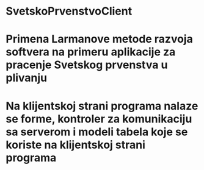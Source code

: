 # SvetskoPrvenstvoClient
# Primena Larmanove metode razvoja softvera na primeru aplikacije za pracenje Svetskog prvenstva u plivanju
# Na klijentskoj strani programa nalaze se forme, kontroler za komunikaciju sa serverom i modeli tabela koje se koriste na klijentskoj strani programa
